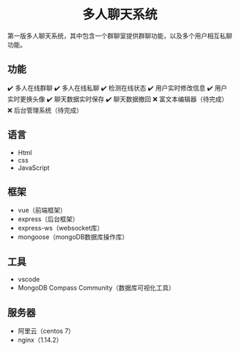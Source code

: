 <h1 align="center">多人聊天系统</h1>

第一版多人聊天系统，其中包含一个群聊室提供群聊功能，以及多个用户相互私聊功能。

## 功能

:heavy_check_mark: 多人在线群聊
:heavy_check_mark: 多人在线私聊
:heavy_check_mark: 检测在线状态
:heavy_check_mark: 用户实时修改信息
:heavy_check_mark: 用户实时更换头像
:heavy_check_mark: 聊天数据实时保存
:heavy_check_mark: 聊天数据撤回
:x: 富文本编辑器（待完成）
:x: 后台管理系统（待完成）

## 语言

+ Html
+ css
+ JavaScript

## 框架

+ vue（前端框架）
+ express（后台框架）
+ express-ws（websocket库）
+ mongoose（mongoDB数据库操作库）

## 工具

+ vscode
+ MongoDB Compass Community（数据库可视化工具）

## 服务器

+ 阿里云（centos 7）
+ nginx（1.14.2）
